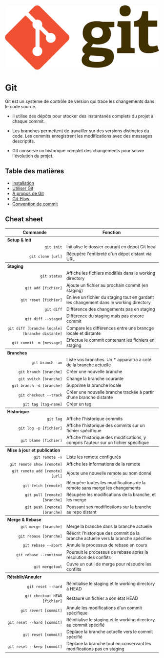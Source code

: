 <p align="center"><img width="600"src="./images/git-logo.png"/><p>

# Git

Git est un système de contrôle de version qui trace les changements dans le code source.

- Il utilise des dépôts pour stocker des instantanés complets du projet à chaque commit.

- Les branches permettent de travailler sur des versions distinctes du code. Les commits enregistrent les modifications avec des messages descriptifs.

- Git conserve un historique complet des changements pour suivre l'évolution du projet.

## Table des matières

<ul>
    <li><a href="./git/02-install/install.md">Installation</a></li>
    <li><a href="./git/03-scenario/article.md">Utiliser Git</a></li>
    <li><a href="./git/01-about-git/about-git.md">À propos de Git</a></li>
    <li><a href="./git-flow/README.md">Git-Flow</a></li>
    <li><a href="./convention-commit/convention.md">Convention de commit</a></li>
</ul>

## Cheat sheet

<table>
    <thead>
        <tr>
            <th>Commande</th>
            <th>Fonction</th>
        </tr>   
    </thead>
    <tbody>
        <tr>
            <th colspan="3" align="left">Setup & Init</th>
        </tr>
        <tr>
            <td align="right"><code>git init</code></td>
            <td>Initialise le dossier courant en depot Git local</td>
        </tr>
         <tr>
            <td align="right"><code>git clone [url]</code></td>
            <td>Récupère l'entièreté d'un dépot distant via URL</td>
        </tr>
        <tr>
        <tr>
            <th colspan="3" align="left">Staging</th>
        </tr>
            <td align="right"><code>git status</code></td>
            <td>Affiche les fichiers modifiés dans le working directory</td>
        </tr>
        <tr>
            <td align="right"><code>git add [fichier]</code></td>
            <td>Ajoute un fichier au prochain commit (en staging)</td>
        </tr>
        <tr>
            <td align="right"><code>git reset [fichier]</code></td>
            <td>Enlève un fichier du staging tout en gardant les changement dans le working directory</td>
        </tr>
         <tr>
            <td align="right"><code>git diff</code></td>
            <td>Différence des changements pas en staging</td>
        </tr>
        <tr>
            <td align="right"><code>git diff --staged</code></td>
            <td>Différence du staging mais pas encore commit</td>
        </tr>
        <tr>
            <td align="right"><code>git diff [branche locale] [branche distante]</code></td>
            <td>Compare les différences entre une brancge locale et distante</td>
        </tr>
        <tr>
            <td align="right"><code>git commit -m [message]</code></td>
            <td>Effectue le commit contenant les fichiers en staging</td>
        </tr>
        <tr>
            <th colspan="3" align="left">Branches</th>
        </tr>
        <tr>
            <td align="right"><code>git branch -av</code></td>
            <td>Liste vos branches. Un * apparaitra à coté de la branche actuelle</td>
        </tr>
        <tr>
            <td align="right"><code>git branch [branche]</code></td>
            <td>Créer une nouvelle branche</td>
        </tr>
        <tr>
            <td align="right"><code>git switch [branche]</code></td>
            <td>Change la branche courante</td>
        </tr>
        <tr>
            <td align="right"><code>git branch -d [branche]</code></td>
            <td>Supprime la branche locale</td>
        </tr>
        <tr>
            <td align="right"><code>git checkout --track</code></td>
            <td>Créer une nouvelle branche trackée à partir d'une branche distante</td>
            <tr>
                <td align="right"><code>git tag [tag-name]</code></td>
                <td>Créer un tag </td>
            </tr>
        </tr>
        <tr>
            <th colspan="3" align="left">Historique</th> 
        </tr>
        <tr>
            <td align="right"><code>git log</code></td>
            <td>Affiche l'historique commits</td>
        </tr>
        <tr>
            <td align="right"><code>git log -p [fichier]</code></td>
            <td>Affiche l'historique des commits sur un fichier spécifique</td>
        </tr>
        <tr>
            <td align="right"><code>git blame [fichier]</code></td>
            <td>Affiche l'historique des modifications, y compris l'auteur sur un fichier spécifique</td>
        </tr>
        <tr>
            <th colspan="3" align="left">Mise à jour et publication</th>
        </tr>
        <tr>
            <td align="right"><code>git remote -v</code></td>
            <td>Liste les remote configurés</td>
        </tr>
        <tr>
            <td align="right"><code>git remote show [remote]</code></td>
            <td>Affiche les informations de la remote</td>
        </tr>
        <tr>
            <td align="right"><code>git remote add [remote] [url]</code></td>
            <td>Ajoute une nouvelle remote au nom donné</td>
        </tr>
        <tr>
            <td align="right"><code>git fetch [remote]</code></td>
            <td>Récupère toutes les modifications de la remote sans merge les changements</td>
        </tr>
        <tr>
            <td align="right"><code>git pull [remote] [branche]</code></td>
            <td>Récupère les modifications de la branche, et les merge</td>
        </tr>
        <tr>
            <td align="right"><code>git push [remote] [branche]</code></td>
            <td>Poussant ses modifications sur la branche au repo distant</td>
        </tr>
        <tr>
            <th colspan="3" align="left">Merge & Rebase</th>
        </tr>
        <tr>
            <td align="right"><code>git merge [branche]</code></td>
            <td>Merge la branche dans la branche actuelle</td>
        </tr>
        <tr>
            <td align="right"><code>git rebase [branche]</code></td>
            <td>Réécrit l'historique des commit de la branche actuelle vers la branche spécifiée</td>
        </tr>
        <tr>
            <td align="right"><code>git rebase --abort</code></td>
            <td>Annule le processus de rebase en cours</td>
        </tr>
        <tr>
            <td align="right"><code>git rebase --continue</code></td>
            <td>Poursuit le processus de rebase après la résolution des conflits</td>
        </tr>
        <tr>
            <td align="right"><code>git mergetool</code></td>
            <td>Ouvre un outil de merge pour résoudre les conflits</td>
        </tr>
        <tr>
            <th colspan="3" align="left"    >Rétablir/Annuler</th>
        </tr>
        <tr>
            <td align="right"><code>git reset --hard</code></td>
            <td>Réinitialise le staging et le working directory à HEAD</td>
        </tr>
        <tr>
            <td align="right"><code>git checkout HEAD [fichier]</code></td>
            <td>Restaure un fichier a son état HEAD</td>
        </tr>
        <tr>
            <td align="right"><code>git revert [commit]</code></td>
            <td>Annule les modifications d'un commit spécifique</td>
        </tr>
        <tr>
            <td align="right"><code>git reset --hard [commit]</code></td>
            <td>Réinitialise le staging et le working directory au commit spécifié</td>
        </tr>
        <tr>
            <td align="right"><code>git reset [commit]</code></td>
            <td>Déplace la branche actuelle vers le commit spécifié</td>
        </tr>
        <tr>
            <td align="right"><code>git reset --keep [commit]</code></td>
            <td>Déplace la branche tout en conservant les modifications pas en staging</td>
        </tr>
    </tbody>

</table>
